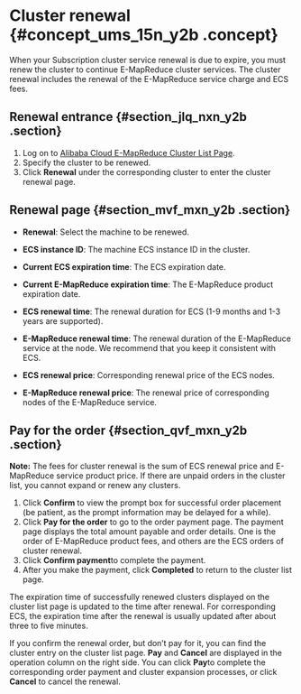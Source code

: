 # Cluster renewal {#concept_ums_15n_y2b .concept}

When your Subscription cluster service renewal is due to expire, you must renew the cluster to continue E-MapReduce cluster services. The cluster renewal includes the renewal of the E-MapReduce service charge and ECS fees.

## Renewal entrance {#section_jlq_nxn_y2b .section}

1.  Log on to [Alibaba Cloud E-MapReduce Cluster List Page](https://emr.console.aliyun.com/?spm=5176.doc35223.2.1.GOk4g8#/cluster/region/cn-hangzhou).
2.  Specify the cluster to be renewed.
3.  Click **Renewal** under the corresponding cluster to enter the cluster renewal page.

## Renewal page {#section_mvf_mxn_y2b .section}

-   **Renewal**: Select the machine to be renewed.

-   **ECS instance ID**: The machine ECS instance ID in the cluster.

-   **Current ECS expiration time**: The ECS expiration date.

-   **Current E-MapReduce expiration time**: The E-MapReduce product expiration date.

-   **ECS renewal time**: The renewal duration for ECS \(1-9 months and 1-3 years are supported\).

-   **E-MapReduce renewal time**: The renewal duration of the E-MapReduce service at the node. We recommend that you keep it consistent with ECS.

-   **ECS renewal price**: Corresponding renewal price of the ECS nodes.

-   **E-MapReduce renewal price**: The renewal price of corresponding nodes of the E-MapReduce service.


## Pay for the order {#section_qvf_mxn_y2b .section}

**Note:** The fees for cluster renewal is the sum of ECS renewal price and E-MapReduce service product price. If there are unpaid orders in the cluster list, you cannot expand or renew any clusters.

1.  Click **Confirm** to view the prompt box for successful order placement \(be patient, as the prompt information may be delayed for a while\).
2.  Click **Pay for the order** to go to the order payment page. The payment page displays the total amount payable and order details. One is the order of E-MapReduce product fees, and others are the ECS orders of cluster renewal.
3.  Click **Confirm payment**to complete the payment.
4.  After you make the payment, click **Completed** to return to the cluster list page.

The expiration time of successfully renewed clusters displayed on the cluster list page is updated to the time after renewal. For corresponding ECS, the expiration time after the renewal is usually updated after about three to five minutes.

If you confirm the renewal order, but don’t pay for it, you can find the cluster entry on the cluster list page. **Pay** and **Cancel** are displayed in the operation column on the right side. You can click **Pay**to complete the corresponding order payment and cluster expansion processes, or click **Cancel** to cancel the renewal.

